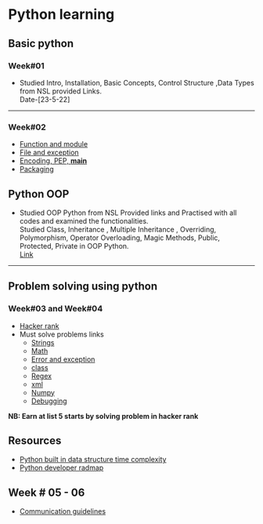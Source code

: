 # Python learning

## Basic python 
### Week#01
- Studied Intro, Installation, Basic Concepts, Control Structure ,Data Types from NSL provided Links.<br> 
Date-[23-5-22]

-----

### Week#02

- [Function and module](https://python.howtocode.dev/function-and-module)
- [File and exception](https://python.howtocode.dev/file-exception)
- [Encoding, PEP, __main__](https://python.howtocode.dev/faq)
- [Packaging](https://python.howtocode.dev/package)

## Python OOP
- Studied OOP Python from NSL Provided links and Practised with all codes and examined the functionalities.<br>
  Studied Class, Inheritance , Multiple Inheritance , Overriding, Polymorphism, Operator Overloading, Magic Methods, Public, Protected, Private in OOP Python. <br>
  [Link](https://github.com/nuhash-nsl/NSL-RA-Training/tree/main/Python_Basics/OOP_Python)

-----

## Problem solving using python
### Week#03 and Week#04
- [Hacker rank](https://www.hackerrank.com/domains/python)
- Must solve problems links
  - [Strings](https://www.hackerrank.com/domains/python?filters%5Bsubdomains%5D%5B%5D=py-strings&filters%5Bdifficulty%5D%5B%5D=medium)
  - [Math](https://www.hackerrank.com/challenges/python-quest-1)
  - [Error and exception](https://www.hackerrank.com/domains/python?filters%5Bdifficulty%5D%5B%5D=easy&filters%5Bsubdomains%5D%5B%5D=errors-exceptions)
  - [class](https://www.hackerrank.com/domains/python?filters%5Bsubdomains%5D%5B%5D=py-classes)
  - [Regex](https://www.hackerrank.com/domains/python?filters%5Bsubdomains%5D%5B%5D=py-regex&filters%5Bdifficulty%5D%5B%5D=easy&filters%5Bdifficulty%5D%5B%5D=medium)
  - [xml](https://www.hackerrank.com/domains/python?filters%5Bsubdomains%5D%5B%5D=xml)
  - [Numpy](https://www.hackerrank.com/domains/python?filters%5Bsubdomains%5D%5B%5D=numpy)
  - [Debugging](https://www.hackerrank.com/domains/python?filters%5Bdifficulty%5D%5B%5D=medium&filters%5Bsubdomains%5D%5B%5D=py-debugging)

__NB: Earn at list 5 starts by solving problem in hacker rank__

## Resources
- [Python built in data structure time complexity](https://wiki.python.org/moin/TimeComplexity?)
- [Python developer radmap](https://roadmap.sh/python)


## Week # 05 - 06

- [Communication guidelines](https://github.com/NSLabTeam/knowledge-sharing/blob/main/communication-guidelines.pdf)
